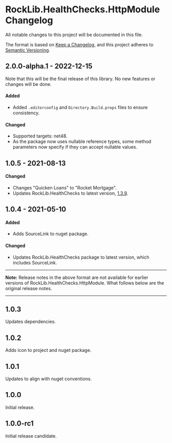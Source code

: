 # RockLib.HealthChecks.HttpModule Changelog

All notable changes to this project will be documented in this file.

The format is based on [Keep a Changelog](https://keepachangelog.com/en/1.0.0/),
and this project adheres to [Semantic Versioning](https://semver.org/spec/v2.0.0.html).

## 2.0.0-alpha.1 - 2022-12-15

Note that this will be the final release of this library. No new features or changes will be done.

#### Added
- Added `.editorconfig` and `Directory.Build.props` files to ensure consistency.

#### Changed
- Supported targets: net48.
- As the package now uses nullable reference types, some method parameters now specify if they can accept nullable values.

## 1.0.5 - 2021-08-13

#### Changed

- Changes "Quicken Loans" to "Rocket Mortgage".
- Updates RockLib.HealthChecks to latest version, [1.3.9](https://github.com/RockLib/RockLib.HealthChecks/blob/main/RockLib.HealthChecks/CHANGELOG.md#139---2021-08-13).

## 1.0.4 - 2021-05-10

#### Added

- Adds SourceLink to nuget package.

#### Changed

- Updates RockLib.HealthChecks package to latest version, which includes SourceLink.

----

**Note:** Release notes in the above format are not available for earlier versions of
RockLib.HealthChecks.HttpModule. What follows below are the original release notes.

----

## 1.0.3

Updates dependencies.

## 1.0.2

Adds icon to project and nuget package.

## 1.0.1

Updates to align with nuget conventions.

## 1.0.0

Initial release.

## 1.0.0-rc1

Initial release candidate.
